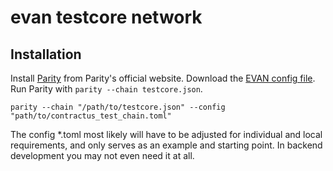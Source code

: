 # evan testcore network

## Installation

Install [Parity](https://github.com/paritytech/parity/releases) from Parity's official website. Download the [EVAN config file](https://raw.githubusercontent.com/evannetwork/core-cnfig/master/testcore.json). Run Parity with `parity --chain testcore.json`.

```
parity --chain "/path/to/testcore.json" --config "path/to/contractus_test_chain.toml"
```


The config *.toml most likely will have to be adjusted for individual and local requirements, and only serves as an example and starting point. In backend development you may not even need it at all.
